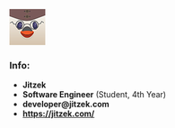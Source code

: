 ![Profile Picture](https://github.com/Jitzek/Jitzek/blob/master/images/pfp.png)
### Info:
* __Jitzek__
* __Software Engineer__ (Student, 4th Year)
* __developer@jitzek.com__
* __https://jitzek.com/__

